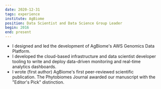 ```yaml
---
date: 2020-12-31
tags: experience
institute: AgBiome
position: Data Scientist and Data Science Group Leader
begin: 2016
end: present
---
```

- I designed and led the development of AgBiome's AWS Genomics Data Platform.
- I developed the cloud-based infrastructure and data scientist developer
  tooling to write and deploy data-driven monitoring and real-time analytics
  dashboards.
- I wrote (first author) AgBiome's first peer-reviewed scientific publication. The
  Phytobiomes Journal awarded our manuscript with the "Editor's Pick"
  distinction.
